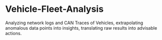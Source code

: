 # Vehicle-Fleet-Analysis
Analyzing network logs and CAN Traces of Vehicles, extrapolating anomalous data points into insights, translating raw results into advisable actions.
